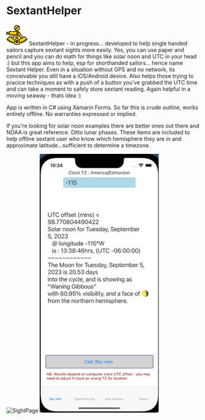 # SextantHelper
<img width="55" height="55" alt="SightPage" src="https://github.com/jimbowyer/SextantHelper/blob/master/sextant-logo.png"/>
SextantHelper - in progress... developed to help single handed sailors capture sextant sights more easily. Yes, you can use paper and pencil and you can do math for things like solar noon and UTC in your head :) but this app aims to help, esp for shorthanded sailors... hence name Sextant Helper. Even in a situation without GPS and no network, its conceivable you still have a iOS/Android device. Also helps those trying to pracice techniques as with a push of a button you've grabbed the UTC time and can take a moment to safely store sextant reading. Again helpful in a moving seaway - thats idea :)

App is written in C# using Xamarin Forms. So far this is crude outline, works entirely offline. No warranties expressed or implied.

If you're looking for solar noon examples there are better ones out there and NOAA is great reference. Ditto lunar phases. These items are included to help offline sextant user who know which hemisphere they are in and approximate latitude...sufficient to determine a timezone.

<img width="311" alt="SightPage" src="https://user-images.githubusercontent.com/13039619/166329375-86d2e62d-6f05-4870-9bfe-fdec47eac483.png"/>

<img width="311" alt="SightPage" src="https://github.com/jimbowyer/SextantHelper/blob/master/SkyCalcs_GH.png"/>
